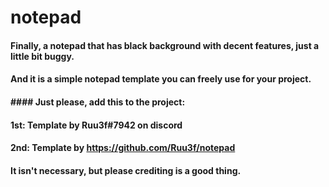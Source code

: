 # notepad
#### Finally, a notepad that has black background with decent features, just a little bit buggy.
#### And it is a simple notepad template you can freely use for your project.
#### #### Just please, add this to the project:
#### 1st: Template by Ruu3f#7942 on discord
#### 2nd: Template by https://github.com/Ruu3f/notepad
#### It isn't necessary, but please crediting is a good thing.
